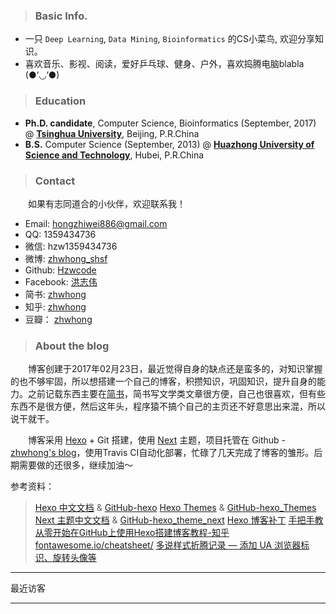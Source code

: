 > ### <span class="fa fa-user"></span> Basic Info.

- 一只 `Deep Learning`, `Data Mining`, `Bioinformatics` 的CS小菜鸟, 欢迎分享知识。
- 喜欢音乐、影视、阅读，爱好乒乓球、健身、户外，喜欢捣腾电脑blabla (●’◡’●)

> ### <span class="fa fa-graduation-cap"></span> Education

- **Ph.D. candidate**, Computer Science, Bioinformatics (September, 2017)
@ [**Tsinghua University**](http://www.tsinghua.edu.cn/publish/newthuen/index.html), Beijing, P.R.China
- **B.S.** Computer Science (September, 2013)
@ [**Huazhong University of Science and Technology**](http://english.hust.edu.cn/), Hubei, P.R.China

> ### <span class="fa fa-paper-plane"></span> Contact

　　如果有志同道合的小伙伴，欢迎联系我！
*   <span class="fa fa-envelope"></span> Email:  hongzhiwei886@gmail.com
*   <span class="fa fa-qq"></span> QQ:  1359434736
*   <span class="fa fa-wechat"></span> 微信:  hzw1359434736
*   <span class="fa fa-weibo"></span> 微博:   [zhwhong_shsf](http://weibo.com/zhwhong/profile?rightmod=1&wvr=6&mod=personinfo&is_all=1)
*   <span class="fa fa-github"></span> Github: [Hzwcode](https://github.com/Hzwcode)
*   <span class="fa fa-facebook-official"></span> Facebook:  [洪志伟](https://www.facebook.com/profile.php?id=100008115764524)
*   <span class="fa fa-book"></span> 简书:  [zhwhong](http://www.jianshu.com/u/38cd2a8c425e)
*   <span class="fa fa-battery-full"></span> 知乎:  [zhwhong](https://www.zhihu.com/people/zhwhong/activities)
*   <span class="fa fa-file-movie-o"></span> 豆瓣： [zhwhong](https://www.douban.com/people/zhwhong/)

> ### <span class="fa fa-sticky-note"></span> About the blog

　　博客创建于2017年02月23日，最近觉得自身的缺点还是蛮多的，对知识掌握的也不够牢固，所以想搭建一个自己的博客，积攒知识，巩固知识，提升自身的能力。之前记载东西主要在[简书](http://www.jianshu.com/u/38cd2a8c425e)，简书写文学类文章很方便，自己也很喜欢，但有些东西不是很方便，然后这年头，程序猿不搞个自己的主页还不好意思出来混，所以说干就干。

　　博客采用 [Hexo](https://hexo.io/zh-cn/) + Git 搭建，使用 [Next](http://theme-next.iissnan.com/) 主题，项目托管在 Github - [zhwhong's blog](https://github.com/Hzwcode/Hzwcode.github.io)，使用Travis CI自动化部署，忙碌了几天完成了博客的雏形。后期需要做的还很多，继续加油～

参考资料：

> [Hexo 中文文档](https://hexo.io/zh-cn/docs/) & [GitHub-hexo](https://github.com/hexojs/hexo)
> [Hexo Themes](https://hexo.io/themes/) & [GitHub-hexo_Themes](https://github.com/hexojs/hexo/wiki/Themes)
> [Next 主题中文文档](http://theme-next.iissnan.com/) & [GitHub-hexo_theme_next](https://github.com/iissnan/hexo-theme-next)
> [Hexo 博客补丁](http://frankorz.com/2016/09/30/Hexo-patch/)
> [手把手教从零开始在GitHub上使用Hexo搭建博客教程-知乎](https://zhuanlan.zhihu.com/z-hexo)
> [fontawesome.io/cheatsheet/](http://fontawesome.io/cheatsheet/)
> [多说样式折腾记录 — 添加 UA 浏览器标识、旋转头像等](http://moxfive.xyz/2015/09/29/duoshuo-style/#参考资料)

---

最近访客

<div class="ds-recent-visitors"
    data-num-items="36"
    data-avatar-size="42"
    id="ds-recent-visitors">
</div>

<div style="clear:both"></div>

---

